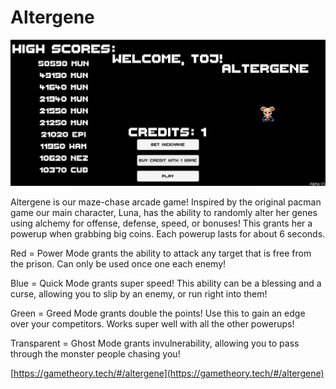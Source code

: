 # Altergene

![](../.gitbook/assets/2022-05-03.png)

Altergene is our maze-chase arcade game! Inspired by the original pacman game our main character, Luna, has the ability to randomly alter her genes using alchemy for offense, defense, speed, or bonuses! This grants her a powerup when grabbing big coins. Each powerup lasts for about 6 seconds.&#x20;

Red = Power Mode grants the ability to attack any target that is free from the prison. Can only be used once one each enemy!&#x20;

Blue = Quick Mode grants super speed! This ability can be a blessing and a curse, allowing you to slip by an enemy, or run right into them!&#x20;

Green = Greed Mode grants double the points! Use this to gain an edge over your competitors. Works super well with all the other powerups!&#x20;

Transparent = Ghost Mode grants invulnerability, allowing you to pass through the monster people chasing you!

[https://gametheory.tech/#/altergene](https://gametheory.tech/#/altergene)
